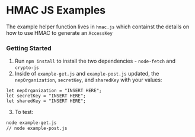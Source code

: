 # HMAC JS Examples

The example helper function lives in `hmac.js` which containst the details on how to use HMAC to generate an `AccessKey`

### Getting Started

1. Run `npm install` to install the two dependencies - `node-fetch` and `crypto-js`
2. Inside of `example-get.js` and `example-post.js` updated, the `nepOrganization`, `secretKey`, and `sharedKey` with your values:

```
let nepOrganization = "INSERT HERE";
let secretKey = "INSERT HERE";
let sharedKey = "INSERT HERE";
```

3. To test:

```bash
node example-get.js
// node example-post.js
```
